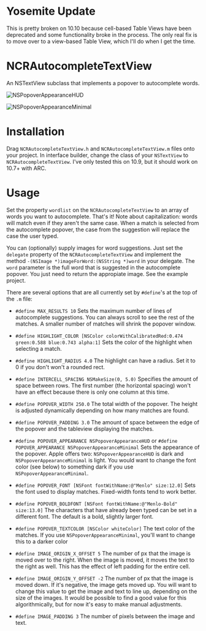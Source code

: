 Yosemite Update
===
This is pretty broken on 10.10 because cell-based Table Views have been deprecated and some functionality broke in the process. The only real fix is to move over to a view-based Table View, which I'll do when I get the time.

NCRAutocompleteTextView
=======================

An NSTextView subclass that implements a popover to autocomplete words.

![NSPopoverAppearanceHUD](http://i.imgur.com/jypp1UW.png)

![NSPopoverAppearanceMinimal](http://i.imgur.com/3v36oFC.png)

Installation
===
Drag `NCRAutocompleteTextView.h` and `NCRAutocompleteTextView.m` files onto your project. In interface builder, change the class of your `NSTextView` to `NCRAutocompleteTextView`. I've only tested this on 10.9, but it should work on 10.7+ with ARC.

Usage
===
Set the property `wordlist` on the `NCRAutocompleteTextView` to an array of words you want to autocomplete. That's it! Note about capitalization: words will match even if they aren't the same case. When a match is selected from the autocomplete popover, the case from the suggestion will replace the case the user typed.

You can (optionally) supply images for word suggestions. Just set the `delegate` property of the `NCRAutocompleteTextView` and implement the method `-(NSImage *)imageForWord:(NSString *)word` in your delegate. The `word` parameter is the full word that is suggested in the autocomplete popover. You just need to return the appropiate image. See the example project.

There are several options that are all currently set by `#define`'s at the top of the `.m` file:
+ `#define MAX_RESULTS 10`
Sets the maximum number of lines of autocomplete suggestions. You can always scroll to see the rest of the matches. A smaller number of matches will shrink the popover window.

+ `#define HIGHLIGHT_COLOR [NSColor colorWithCalibratedRed:0.474 green:0.588 blue:0.743 alpha:1]`
Sets the color of the highlight when selecting a match.

+ `#define HIGHLIGHT_RADIUS 4.0`
The highlight can have a radius. Set it to 0 if you don't won't a rounded rect.

+ `#define INTERCELL_SPACING NSMakeSize(0, 5.0)`
Specifies the amount of space between rows. The first number (the horizontal spacing) won't have an effect because there is only one column at this time.

+ `#define POPOVER_WIDTH 250.0`
The total width of the popover. The height is adjusted dynamically depending on how many matches are found.

+ `#define POPOVER_PADDING 3.0`
The amount of space between the edge of the popover and the tableview displaying the matches.

+ `#define POPOVER_APPEARANCE NSPopoverAppearanceHUD` or `#define POPOVER_APPEARANCE NSPopoverAppearanceMinimal`
Sets the appearance of the popover. Apple offers two: `NSPopoverAppearanceHUD` is dark and `NSPopoverAppearanceMinimal` is light. You would want to change the font color (see below) to something dark if you use `NSPopoverAppearanceMinimal`.

+ `#define POPOVER_FONT [NSFont fontWithName:@"Menlo" size:12.0]`
Sets the font used to display matches. Fixed-width fonts tend to work better.

+ `#define POPOVER_BOLDFONT [NSFont fontWithName:@"Menlo-Bold" size:13.0]`
The characters that have already been typed can be set in a different font. The default is a bold, slightly larger font.

+ `#define POPOVER_TEXTCOLOR [NSColor whiteColor]`
The text color of the matches. If you use `NSPopoverAppearanceMinimal`, you'll want to change this to a darker color

+ `#define IMAGE_ORIGIN_X_OFFSET 5`
The number of px that the image is moved over to the right. When the image is moved, it moves the text to the right as well. This has the effect of left padding for the entire cell.

+ `#define IMAGE_ORIGIN_Y_OFFSET -2`
The number of px that the image is moved down. If it's negative, the image gets moved up. You will want to change this value to get the image and text to line up, depending on the size of the images. It would be possible to find a good value for this algorithmically, but for now it's easy to make manual adjustments.

+ `#define IMAGE_PADDING 3`
The number of pixels between the image and text.
